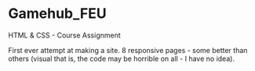 # Gamehub_FEU
HTML & CSS - Course Assignment

First ever attempt at making a site. 8 responsive pages - some better than others (visual that is, the code may be horrible on all - I have no idea).
